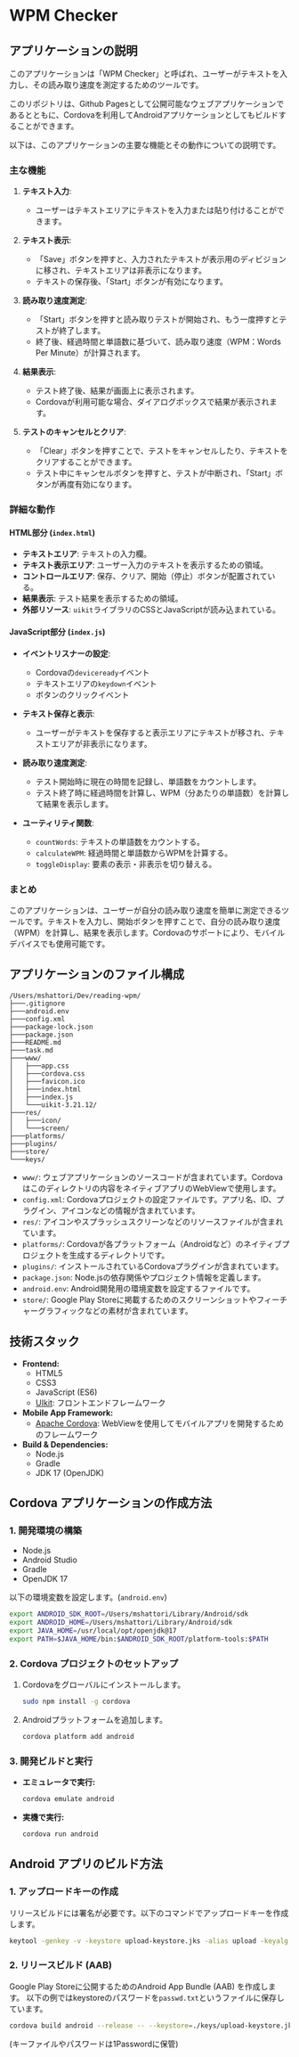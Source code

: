 # WPM Checker

## アプリケーションの説明

このアプリケーションは「WPM Checker」と呼ばれ、ユーザーがテキストを入力し、その読み取り速度を測定するためのツールです。

このリポジトリは、Github Pagesとして公開可能なウェブアプリケーションであるとともに、Cordovaを利用してAndroidアプリケーションとしてもビルドすることができます。

以下は、このアプリケーションの主要な機能とその動作についての説明です。

### 主な機能

1. **テキスト入力**:
   - ユーザーはテキストエリアにテキストを入力または貼り付けることができます。

2. **テキスト表示**:
   - 「Save」ボタンを押すと、入力されたテキストが表示用のディビジョンに移され、テキストエリアは非表示になります。
   - テキストの保存後、「Start」ボタンが有効になります。

3. **読み取り速度測定**:
   - 「Start」ボタンを押すと読み取りテストが開始され、もう一度押すとテストが終了します。
   - 終了後、経過時間と単語数に基づいて、読み取り速度（WPM：Words Per Minute）が計算されます。

4. **結果表示**:
   - テスト終了後、結果が画面上に表示されます。
   - Cordovaが利用可能な場合、ダイアログボックスで結果が表示されます。

5. **テストのキャンセルとクリア**:
   - 「Clear」ボタンを押すことで、テストをキャンセルしたり、テキストをクリアすることができます。
   - テスト中にキャンセルボタンを押すと、テストが中断され、「Start」ボタンが再度有効になります。

### 詳細な動作

#### HTML部分 (`index.html`)

- **テキストエリア**: テキストの入力欄。
- **テキスト表示エリア**: ユーザー入力のテキストを表示するための領域。
- **コントロールエリア**: 保存、クリア、開始（停止）ボタンが配置されている。
- **結果表示**: テスト結果を表示するための領域。
- **外部リソース**: `uikit`ライブラリのCSSとJavaScriptが読み込まれている。

#### JavaScript部分 (`index.js`)

- **イベントリスナーの設定**:
  - Cordovaの`deviceready`イベント
  - テキストエリアの`keydown`イベント
  - ボタンのクリックイベント

- **テキスト保存と表示**:
  - ユーザーがテキストを保存すると表示エリアにテキストが移され、テキストエリアが非表示になります。

- **読み取り速度測定**:
  - テスト開始時に現在の時間を記録し、単語数をカウントします。
  - テスト終了時に経過時間を計算し、WPM（分あたりの単語数）を計算して結果を表示します。

- **ユーティリティ関数**:
  - `countWords`: テキストの単語数をカウントする。
  - `calculateWPM`: 経過時間と単語数からWPMを計算する。
  - `toggleDisplay`: 要素の表示・非表示を切り替える。

### まとめ

このアプリケーションは、ユーザーが自分の読み取り速度を簡単に測定できるツールです。テキストを入力し、開始ボタンを押すことで、自分の読み取り速度（WPM）を計算し、結果を表示します。Cordovaのサポートにより、モバイルデバイスでも使用可能です。

## アプリケーションのファイル構成

```
/Users/mshattori/Dev/reading-wpm/
├───.gitignore
├───android.env
├───config.xml
├───package-lock.json
├───package.json
├───README.md
├───task.md
├───www/
│   ├───app.css
│   ├───cordova.css
│   ├───favicon.ico
│   ├───index.html
│   ├───index.js
│   └───uikit-3.21.12/
├───res/
│   ├───icon/
│   └───screen/
├───platforms/
├───plugins/
├───store/
└───keys/
```

- `www/`: ウェブアプリケーションのソースコードが含まれています。Cordovaはこのディレクトリの内容をネイティブアプリのWebViewで使用します。
- `config.xml`: Cordovaプロジェクトの設定ファイルです。アプリ名、ID、プラグイン、アイコンなどの情報が含まれています。
- `res/`: アイコンやスプラッシュスクリーンなどのリソースファイルが含まれています。
- `platforms/`: Cordovaが各プラットフォーム（Androidなど）のネイティブプロジェクトを生成するディレクトリです。
- `plugins/`: インストールされているCordovaプラグインが含まれています。
- `package.json`: Node.jsの依存関係やプロジェクト情報を定義します。
- `android.env`: Android開発用の環境変数を設定するファイルです。
- `store/`: Google Play Storeに掲載するためのスクリーンショットやフィーチャーグラフィックなどの素材が含まれています。

## 技術スタック

- **Frontend:**
    - HTML5
    - CSS3
    - JavaScript (ES6)
    - [UIkit](https://getuikit.com/): フロントエンドフレームワーク
- **Mobile App Framework:**
    - [Apache Cordova](https://cordova.apache.org/): WebViewを使用してモバイルアプリを開発するためのフレームワーク
- **Build & Dependencies:**
    - Node.js
    - Gradle
    - JDK 17 (OpenJDK)

## Cordova アプリケーションの作成方法

### 1. 開発環境の構築

- Node.js
- Android Studio
- Gradle
- OpenJDK 17

以下の環境変数を設定します。(`android.env`)

```sh
export ANDROID_SDK_ROOT=/Users/mshattori/Library/Android/sdk
export ANDROID_HOME=/Users/mshattori/Library/Android/sdk
export JAVA_HOME=/usr/local/opt/openjdk@17
export PATH=$JAVA_HOME/bin:$ANDROID_SDK_ROOT/platform-tools:$PATH
```

### 2. Cordova プロジェクトのセットアップ

1.  Cordovaをグローバルにインストールします。
    ```sh
    sudo npm install -g cordova
    ```

2.  Androidプラットフォームを追加します。
    ```sh
    cordova platform add android
    ```

### 3. 開発ビルドと実行

- **エミュレータで実行:**
    ```sh
    cordova emulate android
    ```

- **実機で実行:**
    ```sh
    cordova run android
    ```

## Android アプリのビルド方法

### 1. アップロードキーの作成

リリースビルドには署名が必要です。以下のコマンドでアップロードキーを作成します。

```sh
keytool -genkey -v -keystore upload-keystore.jks -alias upload -keyalg RSA -keysize 2048 -validity 10000
```

### 2. リリースビルド (AAB)

Google Play Storeに公開するためのAndroid App Bundle (AAB) を作成します。
以下の例ではkeystoreのパスワードを`passwd.txt`というファイルに保存しています。

```sh
cordova build android --release -- --keystore=./keys/upload-keystore.jks --storePassword=`cat keys/passwd.txt` --password=`cat keys/passwd.txt` --alias=upload --packageType=bundle
```
(キーファイルやパスワードは1Passwordに保管)
